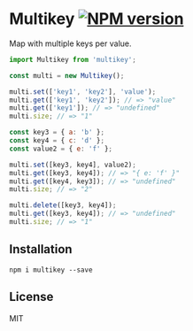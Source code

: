 # Multikey [![NPM version][npm-image]][npm-url]

Map with multiple keys per value.

```javascript
import Multikey from 'multikey';

const multi = new Multikey();

multi.set(['key1', 'key2'], 'value');
multi.get(['key1', 'key2']); // => "value"
multi.get(['key1']); // => "undefined"
multi.size; // => "1"

const key3 = { a: 'b' };
const key4 = { c: 'd' };
const value2 = { e: 'f' };

multi.set([key3, key4], value2);
multi.get([key3, key4]); // => "{ e: 'f' }"
multi.get([key4, key3]); // => "undefined"
multi.size; // => "2"

multi.delete([key3, key4]);
multi.get([key3, key4]); // => "undefined"
multi.size; // => "1"
```

## Installation

```
npm i multikey --save
```

## License

MIT

[npm-image]: https://badge.fury.io/js/multikey.svg
[npm-url]: https://npmjs.org/package/multikey
